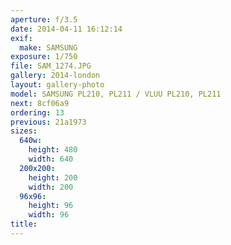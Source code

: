 ```yaml
---
aperture: f/3.5
date: 2014-04-11 16:12:14
exif:
  make: SAMSUNG
exposure: 1/750
file: SAM_1274.JPG
gallery: 2014-london
layout: gallery-photo
model: SAMSUNG PL210, PL211 / VLUU PL210, PL211
next: 8cf06a9
ordering: 13
previous: 21a1973
sizes:
  640w:
    height: 480
    width: 640
  200x200:
    height: 200
    width: 200
  96x96:
    height: 96
    width: 96
title: 
---
```

